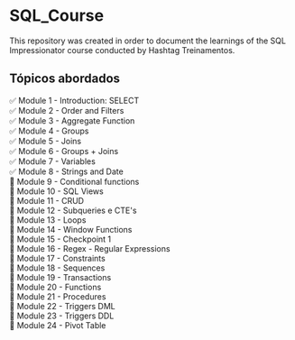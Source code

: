 # SQL_Course
This repository was created in order to document the learnings of the SQL Impressionator course conducted by Hashtag Treinamentos.

## Tópicos abordados
✅ Module 1 - Introduction: SELECT  
✅ Module 2 - Order and Filters  
✅ Module 3 - Aggregate Function  
✅ Module 4 - Groups  
✅ Module 5 - Joins  
✅ Module 6 - Groups + Joins  
✅ Module 7 - Variables  
✅ Module 8 - Strings and Date  
🔘 Module 9 - Conditional functions  
🔘 Module 10 - SQL Views  
🔘 Module 11 - CRUD  
🔘 Module 12 - Subqueries e CTE's  
🔘 Module 13 - Loops  
🔘 Module 14 - Window Functions   
🔘 Module 15 - Checkpoint 1  
🔘 Module 16 - Regex - Regular Expressions  
🔘 Module 17 - Constraints  
🔘 Module 18 - Sequences  
🔘 Module 19 - Transactions  
🔘 Module 20 - Functions  
🔘 Module 21 - Procedures  
🔘 Module 22 - Triggers DML  
🔘 Module 23 - Triggers DDL  
🔘 Module 24 - Pivot Table  














